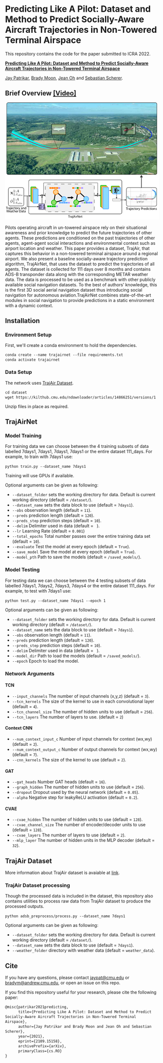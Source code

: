 # Predicting Like A Pilot: Dataset and Method to Predict Socially-Aware Aircraft Trajectories in Non-Towered Terminal Airspace

This repository contains the code for the paper submitted to ICRA 2022. 

[**Predicting Like A Pilot: Dataset and Method to Predict Socially-Aware Aircraft Trajectories in Non-Towered Terminal Airspace**](https://arxiv.org/abs/2109.15158) 

[Jay Patrikar](https://jaypatrikar.me/), [Brady Moon](https://bradymoon.com/), [Jean Oh](https://www.cs.cmu.edu/~./jeanoh/) and [Sebastian Scherer](https://www.ri.cmu.edu/ri-faculty/sebastian-scherer/).


## Brief Overview [[Video]](https://youtu.be/elAQXrxB2gw)

![Figure Overview](images/Fig1v4.png)

Pilots operating aircraft in un-towered airspace rely on their situational awareness and prior knowledge to predict the future trajectories of other agents. These predictions are conditioned on the past trajectories of other agents, agent-agent social interactions and environmental context such as airport location and weather. This paper provides a dataset, TrajAir, that captures this behavior in a non-towered terminal airspace around a regional airport. We also present a baseline socially-aware trajectory prediction algorithm, TrajAirNet, that uses the dataset to predict the trajectories of all agents. The dataset is collected for 111 days over 8 months and contains ADS-B transponder data along with the corresponding METAR weather data. The data is processed to be used as a benchmark with other publicly available social navigation datasets. To the best of authors’ knowledge, this is the first 3D social aerial navigation dataset thus introducing social navigation for autonomous aviation.TrajAirNet combines state-of-the-art modules in social navigation to provide predictions in a static environment with a dynamic context. 

## Installation

### Environment Setup

First, we'll create a conda environment to hold the dependencies.

```
conda create --name trajairnet --file requirements.txt
conda activate trajairnet
```

### Data Setup

The network uses [TrajAir Dataset](https://theairlab.org/trajair/).

```
cd dataset
wget https://kilthub.cmu.edu/ndownloader/articles/14866251/versions/1
```

Unzip files in place as required.

## TrajAirNet

### Model Training

For training data we can choose between the 4 training subsets of data labelled 7days1, 7days1, 7days1, 7days1 or the entire dataset 111_days. For example, to train with 7days1 use: 

`python train.py --dataset_name 7days1`

Training will use GPUs if available.

Optional arguments can be given as following:

- `--dataset_folder` sets the working directory for data. Default is current working directory (default = `/dataset/`). 
- `--dataset_name` sets the data block to use (default = `7days1`).
- `--obs` observation length (default = `11`).
- `--preds` prediction length (default = `120`).
- `--preds_step` prediction steps (default = `10`).
- `--delim` Delimiter used in data (default = ` `).
- `--lr` Learning Rate (default = `0.001`)
- `--total_epochs` Total number passes over the entire training data set (default = `10`).
- `--evaluate` Test the model at every epoch (default = `True`).
- `--save_model` Save the model at every epoch (default = `True`).
- `--model_pth` Path to save the models (default = `/saved_models/`).


### Model Testing

For testing data we can choose between the 4 testing subsets of data labelled 7days1, 7days2, 7days3, 7days4 or the entire dataset 111_days. For example, to test with 7days1 use: 

`python test.py --dataset_name 7days1 --epoch 1`

Optional arguments can be given as following:

- `--dataset_folder` sets the working directory for data. Default is current working directory (default = `/dataset/`). 
- `--dataset_name` sets the data block to use (default = `7days1`).
- `--obs` observation length (default = `11`).
- `--preds` prediction length (default = `120`).
- `--preds_step` prediction steps (default = `10`).
- `--delim` Delimiter used in data (default = ` `).
- `--model_dir` Path to load the models (default = `/saved_models/`).
- `--epoch` Epoch to load the model. 

### Network Arguments
#### TCN 
- `--input_channels` The number of input channels (x,y,z) (default = `3`).
- `--tcn_kernels` The size of the kernel to use in each convolutional layer (default = `4`).
- `--tcn_channel_size` The number of hidden units to use (default = `256`).
- `--tcn_layers` The number of layers to use. (default = `2`)

#### Context CNN 
- `--num_context_input_c` Number of input channels for context (wx,wy) (default = `2`).
- `--num_context_output_c` Number of output channels for context (wx,wy) (default = `7`).
- `--cnn_kernels`  The size of the kernel to use (default = `2`).
#### GAT 
- `--gat_heads` Number GAT heads (default = `16`).
- `--graph_hidden` The number of hidden units to use (default = `256`).
- `--dropout` Dropout used by the neural network (default = `0.05`).
- `--alpha` Negative step for leakyReLU activation (default = `0.2`).
#### CVAE 
- `--cvae_hidden` The number of hidden units to use (default = `128`).
- `--cvae_channel_size` The number of encoder/decoder units to use (default = `128`).
- `--cvae_layers` The number of layers to use (default = `2`).
- `--mlp_layer`  The number of hidden units in the MLP decoder (default = `32`).


## TrajAir Dataset

More information about TrajAir dataset is avaiable at [link](https://theairlab.org/trajair/).

### TrajAir Dataset processing

Though the processed data is included in the dataset, this repository also contains utilities to process raw data from TrajAir dataset to produce the processed outputs. 

`python adsb_preprocess/process.py --dataset_name 7days1`

Optional arguments can be given as following:

- `--dataset_folder` sets the working directory for data. Default is current working directory (default = `/dataset/`).  
- `--dataset_name` sets the data block to use (default = `7days1`).
- `--weather_folder` directory with weather data (default = `weather_data`).

## Cite
If you have any questions, please contact [jaypat@cmu.edu](mailto:jaypat@cmu.edu) or 
[bradym@andrew.cmu.edu](mailto:bradym@andrew.cmu.edu), or open an issue on this repo. 

If you find this repository useful for your research, please cite the following paper:

```
@misc{patrikar2021predicting,
      title={Predicting Like A Pilot: Dataset and Method to Predict Socially-Aware Aircraft Trajectories in Non-Towered Terminal Airspace}, 
      author={Jay Patrikar and Brady Moon and Jean Oh and Sebastian Scherer},
      year={2021},
      eprint={2109.15158},
      archivePrefix={arXiv},
      primaryClass={cs.RO}
}
```

